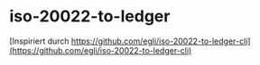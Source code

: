# iso-20022-to-ledger

[Inspiriert durch https://github.com/egli/iso-20022-to-ledger-cli](https://github.com/egli/iso-20022-to-ledger-cli)